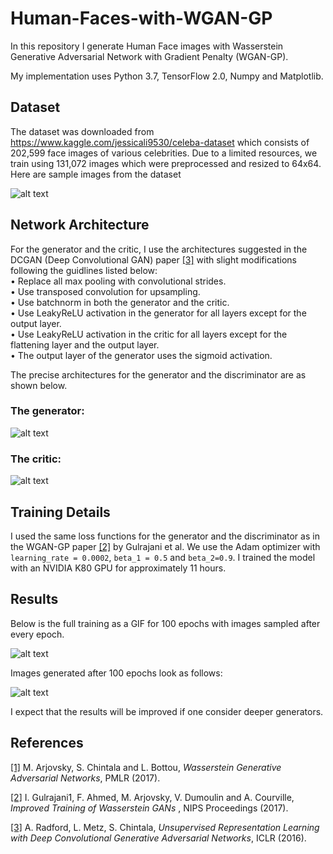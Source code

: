 # Human-Faces-with-WGAN-GP

In this repository I generate Human Face images with Wasserstein Generative Adversarial Network with Gradient Penalty (WGAN-GP).

My implementation uses Python 3.7, TensorFlow 2.0, Numpy and Matplotlib.

## Dataset

The dataset was downloaded from https://www.kaggle.com/jessicali9530/celeba-dataset which consists of 202,599 face images of various celebrities. Due to a limited resources, we train using 131,072 images which were preprocessed and resized to 64x64. Here are sample images from the dataset

![alt text](https://github.com/yernat-assylbekov/Human-Faces-with-WGAN-GP/blob/master/images/images_from_train_set.png?raw=true)

## Network Architecture

For the generator and the critic, I use the architectures suggested in the DCGAN (Deep Convolutional GAN) paper 
<a href="https://arxiv.org/pdf/1511.06434.pdf">[3]</a> with slight modifications following the guidlines listed below:<br>
• Replace all max pooling with convolutional strides.<br>
• Use transposed convolution for upsampling.<br>
• Use batchnorm in both the generator and the critic.<br>
• Use LeakyReLU activation in the generator for all layers except for the output layer.<br>
• Use LeakyReLU activation in the critic for all layers except for the flattening layer and the output layer.<br>
• The output layer of the generator uses the sigmoid activation.

The precise architectures for the generator and the discriminator are as shown below.<br>
### The generator:<br>
![alt text](https://github.com/yernat-assylbekov/Human-Faces-with-WGAN-GP/blob/master/images/generator_diagram.png?raw=true)<br>
### The critic:<br>
![alt text](https://github.com/yernat-assylbekov/Human-Faces-with-WGAN-GP/blob/master/images/critic_diagram.png?raw=true)

## Training Details

I used the same loss functions for the generator and the discriminator as in the WGAN-GP paper <a href="https://papers.nips.cc/paper/7159-improved-training-of-wasserstein-gans.pdf">[2]</a> by Gulrajani et al. We use the Adam optimizer with `learning_rate = 0.0002`, `beta_1 = 0.5` and `beta_2=0.9`. I trained the model with an NVIDIA K80 GPU for approximately 11 hours.

## Results

Below is the full training as a GIF for 100 epochs with images sampled after every epoch.

![alt text](https://github.com/yernat-assylbekov/Human-Faces-with-WGAN-GP/blob/master/images/faces_generated.gif?raw=true)

Images generated after 100 epochs look as follows:

![alt text](https://github.com/yernat-assylbekov/Human-Faces-with-WGAN-GP/blob/master/images/image_at_epoch_100.png?raw=true)

I expect that the results will be improved if one consider deeper generators.

## References

<a href="http://proceedings.mlr.press/v70/arjovsky17a/arjovsky17a.pdf">[1]</a> M. Arjovsky, S. Chintala and L. Bottou, <i>Wasserstein Generative Adversarial Networks</i>, PMLR (2017).

<a href="https://papers.nips.cc/paper/7159-improved-training-of-wasserstein-gans.pdf">[2]</a> I. Gulrajani1, F. Ahmed, M. Arjovsky, V. Dumoulin and A. Courville, <i>Improved Training of Wasserstein GANs
</i>, NIPS Proceedings (2017).

<a href="https://arxiv.org/pdf/1511.06434.pdf">[3]</a> A. Radford, L. Metz, S. Chintala, <i>Unsupervised Representation Learning with Deep Convolutional Generative Adversarial Networks</i>, ICLR (2016).
